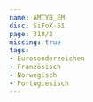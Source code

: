 ```yaml
---
name: AMTYB_EM
disc: SiFoX-51
page: 318/2
missing: true
tags:
- Eurosonderzeichen
- Französisch
- Norwegisch
- Portugiesisch
---
```


